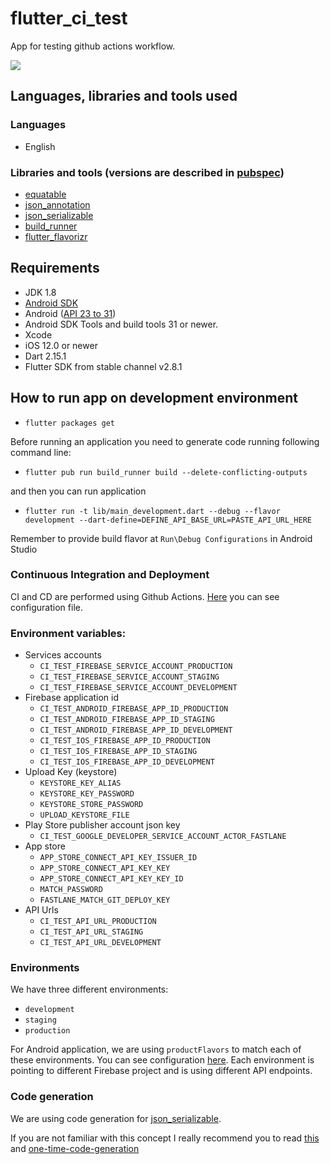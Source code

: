 # flutter_ci_test

App for testing github actions workflow.

![](https://github.com/zavenco/flutter-ci-test/workflows/Flutter%20CI%2FCD/badge.svg)

## Languages, libraries and tools used

### Languages

* English

### Libraries and tools (versions are described in [pubspec](pubspec.yaml))

* [equatable](https://pub.dev/packages/equatable)
* [json_annotation](https://pub.dev/packages/json_annotation)
* [json_serializable](https://pub.dev/packages/json_serializable)
* [build_runner](https://pub.dev/packages/build_runner)
* [flutter_flavorizr](https://pub.dev/packages/flutter_flavorizr)

## Requirements

* JDK 1.8
* [Android SDK](https://developer.android.com/studio/index.html)
* Android ([API 23 to 31](https://developer.android.com/studio/releases/platforms))
* Android SDK Tools and build tools 31 or newer.
* Xcode
* iOS 12.0 or newer
* Dart 2.15.1
* Flutter SDK from stable channel v2.8.1

## How to run app on development environment

- `flutter packages get`

Before running an application you need to generate code running following command line:

- `flutter pub run build_runner build --delete-conflicting-outputs`

and then you can run application

- `flutter run -t lib/main_development.dart --debug --flavor development --dart-define=DEFINE_API_BASE_URL=PASTE_API_URL_HERE`

Remember to provide build flavor at `Run\Debug Configurations` in Android Studio

### Continuous Integration and Deployment

CI and CD are performed using Github Actions. [Here](.github/workflows/flutter-ci.yml) you can see configuration file.

### Environment variables:

- Services accounts
    - `CI_TEST_FIREBASE_SERVICE_ACCOUNT_PRODUCTION`
    - `CI_TEST_FIREBASE_SERVICE_ACCOUNT_STAGING`
    - `CI_TEST_FIREBASE_SERVICE_ACCOUNT_DEVELOPMENT`
- Firebase application id
    - `CI_TEST_ANDROID_FIREBASE_APP_ID_PRODUCTION`
    - `CI_TEST_ANDROID_FIREBASE_APP_ID_STAGING`
    - `CI_TEST_ANDROID_FIREBASE_APP_ID_DEVELOPMENT`
    - `CI_TEST_IOS_FIREBASE_APP_ID_PRODUCTION`
    - `CI_TEST_IOS_FIREBASE_APP_ID_STAGING`
    - `CI_TEST_IOS_FIREBASE_APP_ID_DEVELOPMENT`
- Upload Key (keystore)
    - `KEYSTORE_KEY_ALIAS`
    - `KEYSTORE_KEY_PASSWORD`
    - `KEYSTORE_STORE_PASSWORD`
    - `UPLOAD_KEYSTORE_FILE`
- Play Store publisher account json key
    - `CI_TEST_GOOGLE_DEVELOPER_SERVICE_ACCOUNT_ACTOR_FASTLANE`
- App store
    - `APP_STORE_CONNECT_API_KEY_ISSUER_ID`
    - `APP_STORE_CONNECT_API_KEY_KEY`
    - `APP_STORE_CONNECT_API_KEY_KEY_ID`
    - `MATCH_PASSWORD`
    - `FASTLANE_MATCH_GIT_DEPLOY_KEY`
- API Urls
    - `CI_TEST_API_URL_PRODUCTION`
    - `CI_TEST_API_URL_STAGING`
    - `CI_TEST_API_URL_DEVELOPMENT`

### Environments

We have three different environments:

- `development`
- `staging`
- `production`

For Android application, we are using `productFlavors` to match each of these environments. You can
see configuration [here](/android/app/build.gradle). Each environment is pointing to different
Firebase project and is using different API endpoints.

### Code generation

We are using code generation for [json_serializable](https://pub.dev/packages/json_serializable).

If you are not familiar with this concept I really recommend you to
read [this](https://flutter.dev/docs/development/data-and-backend/json)
and [one-time-code-generation](https://flutter.dev/docs/development/data-and-backend/json#one-time-code-generation)
